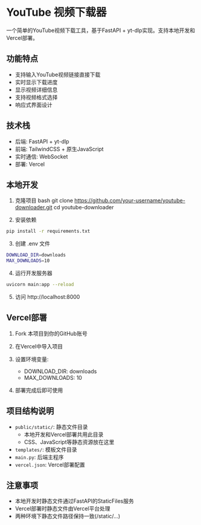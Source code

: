 # YouTube 视频下载器

一个简单的YouTube视频下载工具，基于FastAPI + yt-dlp实现。支持本地开发和Vercel部署。

## 功能特点

- 支持输入YouTube视频链接直接下载
- 实时显示下载进度
- 显示视频详细信息
- 支持视频格式选择
- 响应式界面设计

## 技术栈

- 后端: FastAPI + yt-dlp
- 前端: TailwindCSS + 原生JavaScript
- 实时通信: WebSocket
- 部署: Vercel

## 本地开发

1. 克隆项目
bash
git clone https://github.com/your-username/youtube-downloader.git
cd youtube-downloader

2. 安装依赖
```bash
pip install -r requirements.txt
```

3. 创建 .env 文件
```bash
DOWNLOAD_DIR=downloads
MAX_DOWNLOADS=10
```

4. 运行开发服务器
```bash
uvicorn main:app --reload
```

5. 访问 http://localhost:8000

## Vercel部署

1. Fork 本项目到你的GitHub账号

2. 在Vercel中导入项目

3. 设置环境变量:
   - DOWNLOAD_DIR: downloads
   - MAX_DOWNLOADS: 10

4. 部署完成后即可使用

## 项目结构说明

- `public/static/`: 静态文件目录
  - 本地开发和Vercel部署共用此目录
  - CSS、JavaScript等静态资源放在这里
- `templates/`: 模板文件目录
- `main.py`: 后端主程序
- `vercel.json`: Vercel部署配置

## 注意事项

- 本地开发时静态文件通过FastAPI的StaticFiles服务
- Vercel部署时静态文件由Vercel平台处理
- 两种环境下静态文件路径保持一致(/static/...)

